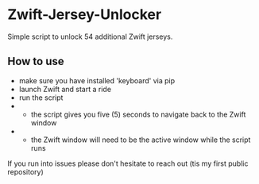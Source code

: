 # Zwift-Jersey-Unlocker
Simple script to unlock 54 additional Zwift jerseys.

## How to use
- make sure you have installed 'keyboard' via pip
- launch Zwift and start a ride
- run the script
- - the script gives you five (5) seconds to navigate back to the Zwift window
- - the Zwift window will need to be the active window while the script runs

If you run into issues please don't hesitate to reach out (tis my first public repository)
